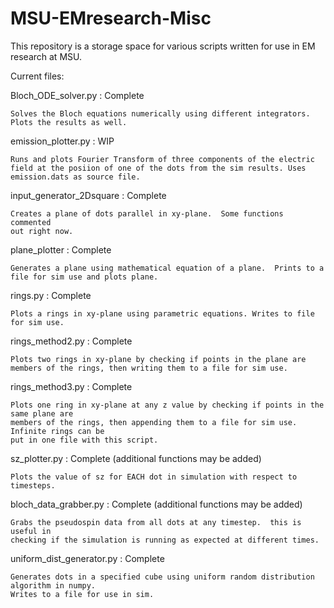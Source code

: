 # MSU-EMresearch-Misc

This repository is a storage space for various scripts written for use in EM research at MSU.

Current files:

Bloch_ODE_solver.py : Complete

	Solves the Bloch equations numerically using different integrators.	
	Plots the results as well.

emission_plotter.py : WIP

	Runs and plots Fourier Transform of three components of the electric
	field at the posiion of one of the dots from the sim results. Uses 
	emission.dats as source file.

input_generator_2Dsquare : Complete

	Creates a plane of dots parallel in xy-plane.  Some functions commented 
	out right now.

plane_plotter : Complete

	Generates a plane using mathematical equation of a plane.  Prints to a
	file for sim use and plots plane.

rings.py : Complete

	Plots a rings in xy-plane using parametric equations. Writes to file
	for sim use.

rings_method2.py : Complete

	Plots two rings in xy-plane by checking if points in the plane are
	members of the rings, then writing them to a file for sim use.
	
rings_method3.py : Complete

	Plots one ring in xy-plane at any z value by checking if points in the same plane are
	members of the rings, then appending them to a file for sim use.  Infinite rings can be
	put in one file with this script.

sz_plotter.py : Complete (additional functions may be added)
	
	Plots the value of sz for EACH dot in simulation with respect to timesteps.

bloch_data_grabber.py : Complete (additional functions may be added)

	Grabs the pseudospin data from all dots at any timestep.  this is useful in
	checking if the simulation is running as expected at different times.

uniform_dist_generator.py : Complete

	Generates dots in a specified cube using uniform random distribution algorithm in numpy.
	Writes to a file for use in sim.

